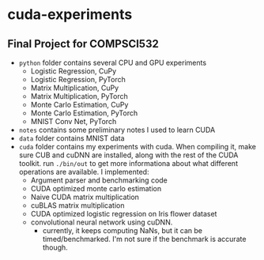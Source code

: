 # cuda-experiments

## Final Project for COMPSCI532

- `python` folder contains several CPU and GPU experiments
  - Logistic Regression, CuPy
  - Logistic Regression, PyTorch
  - Matrix Multiplication, CuPy
  - Matrix Multiplication, PyTorch
  - Monte Carlo Estimation, CuPy
  - Monte Carlo Estimation, PyTorch
  - MNIST Conv Net, PyTorch
- `notes` contains some preliminary notes I used to learn CUDA
- `data` folder contains MNIST data
- `cuda` folder contains my experiments with cuda. When compiling it, make sure CUB and cuDNN are installed, along with the rest of the CUDA toolkit. run `./bin/out` to get more informationa about what different operations are available. I implemented:
  - Argument parser and benchmarking code
  - CUDA optimized monte carlo estimation
  - Naive CUDA matrix multiplication
  - cuBLAS matrix multiplication
  - CUDA optimized logistic regression on Iris flower dataset
  - convolutional neural network using cuDNN.
    - currently, it keeps computing NaNs, but it can be timed/benchmarked. I'm not sure if the benchmark is accurate though.
